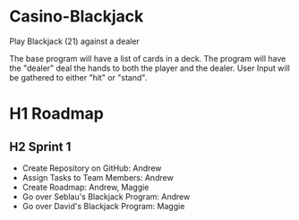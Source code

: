 # Casino-Blackjack
Play Blackjack (21) against a dealer

The base program will have a list of cards in a deck. The program will have the "dealer" deal the hands to both the player and the 
dealer. User Input will be gathered to either "hit" or "stand". 

# H1 Roadmap
## H2 Sprint 1
- Create Repository on GitHub: Andrew
- Assign Tasks to Team Members: Andrew
- Create Roadmap: Andrew, Maggie
- Go over Seblau's Blackjack Program: Andrew
- Go over David's Blackjack Program: Maggie 
